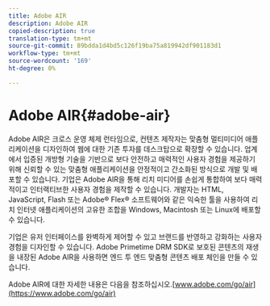 ```yaml
---
title: Adobe AIR
description: Adobe AIR
copied-description: true
translation-type: tm+mt
source-git-commit: 89bdda1d4bd5c126f19ba75a819942df901183d1
workflow-type: tm+mt
source-wordcount: '169'
ht-degree: 0%

---
```



# Adobe AIR{#adobe-air}

Adobe AIR은 크로스 운영 체제 런타임으로, 컨텐츠 제작자는 맞춤형 멀티미디어 애플리케이션을 디자인하여 웹에 대한 기존 투자를 데스크탑으로 확장할 수 있습니다. 업계에서 입증된 개방형 기술을 기반으로 보다 안전하고 매력적인 사용자 경험을 제공하기 위해 신뢰할 수 있는 맞춤형 애플리케이션을 안정적이고 간소화된 방식으로 개발 및 배포할 수 있습니다. 기업은 Adobe AIR을 통해 리치 미디어를 손쉽게 통합하여 보다 매력적이고 인터랙티브한 사용자 경험을 제작할 수 있습니다. 개발자는 HTML, JavaScript, Flash 또는 Adobe® Flex® 소프트웨어와 같은 익숙한 툴을 사용하여 리치 인터넷 애플리케이션의 고유한 조합을 Windows, Macintosh 또는 Linux에 배포할 수 있습니다.

기업은 유저 인터페이스를 완벽하게 제어할 수 있고 브랜드를 반영하고 강화하는 사용자 경험을 디자인할 수 있습니다. Adobe Primetime DRM SDK로 보호된 콘텐츠의 재생을 내장된 Adobe AIR을 사용하면 엔드 투 엔드 맞춤형 콘텐츠 배포 체인을 만들 수 있습니다.

Adobe AIR에 대한 자세한 내용은 다음을 참조하십시오.[www.adobe.com/go/air](https://www.adobe.com/go/air)
